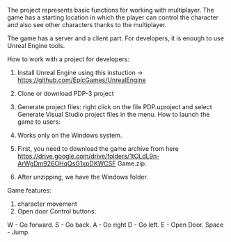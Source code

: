 The project represents basic functions for working with multiplayer. The game has a starting location in which the player can control the character and also see other characters thanks to the multiplayer.

The game has a server and a client part. For developers, it is enough to use Unreal Engine tools.

How to work with a project for developers:

1) Install Unreal Engine using this instuction -> 
https://github.com/EpicGames/UnrealEngine
2) Clone or download PDP-3 project
3) Generate project files: right click on the file PDP.uproject and 
select Generate Visual Studio project files in the menu.
How to launch the game to users:

0) Works only on the Windows system.
1) First, you need to download the game archive from here 
https://drive.google.com/drive/folders/1tOLdL9n-ArWgDm926OHqQsG1xpDKWCSF Game.zip.
2) After unzipping, we have the Windows folder.

Game features:

1) character movement
2) Open door
Control buttons:

W - Go forward.
S - Go back.
A - Go right
D - Go left.
E - Open Door.
Space - Jump.
